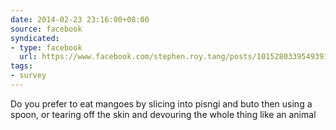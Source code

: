 ```yaml
---
date: 2014-02-23 23:16:00+08:00
source: facebook
syndicated:
- type: facebook
  url: https://www.facebook.com/stephen.roy.tang/posts/10152803395493912
tags:
- survey
---
```


Do you prefer to eat mangoes by slicing into pisngi and buto then using a spoon, or tearing off the skin and devouring the whole thing like an animal